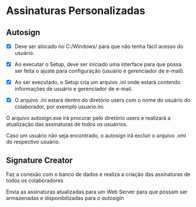 # Assinaturas Personalizadas

## Autosign

- [x] Deve ser alocado no C:/Windows/ para que não tenha fácil acesso do usuário.


- [x] Ao executar o Setup, deve ser iniciado uma interface para que possa ser feita o ajuste para configuração (usuário e gerenciador de e-mail).


- [x] Ao ser executado, o Setup cria um arquivo .ini onde estará contendo informações de usuário e gerenciador de e-mail.


- [x] O arquivo .ini estará dentro do diretório users com o nome do usuário do colaborador, por exemplo usuario.ini.


O arquivo autosign.exe irá procurar pelo diretório users e realizará a atualização das assinaturas de todos os usuáirios.


Caso um usuário não seja encontrado, o autosign irá excluir o arquivo .xml do respectivo usuário.



## Signature Creator

Faz a conexão com o banco de dados e realiza a criação das assinaturas de todos os colaboradores


Envia as assinaturas atualizadas para um Web Server para que possam ser armazenadas e disponibilizadas para o *_autosigin_*